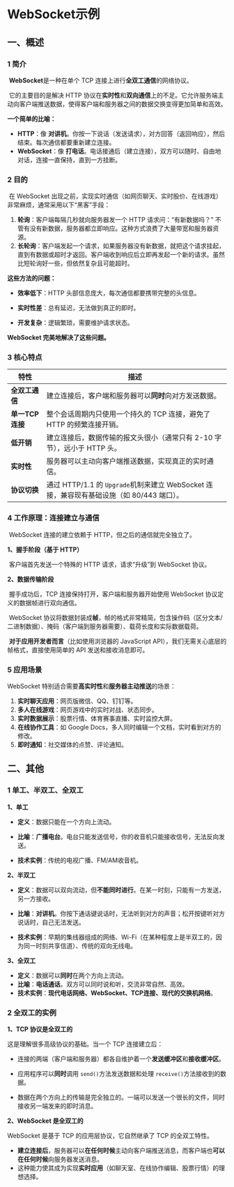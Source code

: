 # WebSocket示例

## 一、概述

### 1 简介

​		**WebSocket**是一种在单个 TCP 连接上进行**全双工通信**的网络协议。

​		它的主要目的是解决 HTTP 协议在**实时性**和**双向通信**上的不足。它允许服务端主动向客户端推送数据，使得客户端和服务器之间的数据交换变得更加简单和高效。

**一个简单的比喻：**

- **HTTP**：像 **对讲机**。你按一下说话（发送请求），对方回答（返回响应），然后结束。每次通信都要重新建立连接。
- **WebSocket**：像 **打电话**。电话接通后（建立连接），双方可以随时、自由地对话，连接一直保持，直到一方挂断。



### 2 目的

​		在 WebSocket 出现之前，实现实时通信（如网页聊天、实时股价、在线游戏）非常麻烦，通常采用以下“黑客”手段：

1. **轮询**：客户端每隔几秒就向服务器发一个 HTTP 请求问：“有新数据吗？” 不管有没有新数据，服务器都立即响应。这种方式浪费了大量带宽和服务器资源。
2. **长轮询**：客户端发起一个请求，如果服务器没有新数据，就把这个请求挂起，直到有数据或超时才返回。客户端收到响应后立即再发起一个新的请求。虽然比短轮询好一些，但依然复杂且可能超时。

**这些方法的问题：**

- **效率低下**：HTTP 头部信息庞大，每次通信都要携带完整的头信息。
- **实时性差**：总有延迟，无法做到真正的即时。

- **开发复杂**：逻辑繁琐，需要维护请求状态。

**WebSocket 完美地解决了这些问题。**



### 3 核心特点

| 特性            | 描述                                                         |
| --------------- | ------------------------------------------------------------ |
| **全双工通信**  | 建立连接后，客户端和服务器可以**同时**向对方发送数据。       |
| **单一TCP连接** | 整个会话周期内只使用一个持久的 TCP 连接，避免了 HTTP 的频繁连接开销。 |
| **低开销**      | 建立连接后，数据传输的报文头很小（通常只有 2-10 字节），远小于 HTTP 头。 |
| **实时性**      | 服务器可以主动向客户端推送数据，实现真正的实时通信。         |
| **协议切换**    | 通过 HTTP/1.1 的 `Upgrade`机制来建立 WebSocket 连接，兼容现有基础设施（如 80/443 端口）。 |



### 4 工作原理：连接建立与通信

​		WebSocket 连接的建立依赖于 HTTP，但之后的通信就完全独立了。

**1、握手阶段（基于 HTTP）**

​		客户端首先发送一个特殊的 HTTP 请求，请求“升级”到 WebSocket 协议。

**2、数据传输阶段**

​		握手成功后，TCP 连接保持打开，客户端和服务器开始使用 WebSocket 协议定义的数据帧进行双向通信。

​		WebSocket 协议将数据封装成**帧**，帧的格式非常精简，包含操作码（区分文本/二进制数据）、掩码（客户端到服务器需要）、载荷长度和实际数据载荷。

​		**对于应用开发者而言**（比如使用浏览器的 JavaScript API），我们无需关心底层的帧格式，直接使用简单的 API 发送和接收消息即可。



### 5 应用场景

WebSocket 特别适合需要**高实时性**和**服务器主动推送**的场景：

1. **实时聊天应用**：网页版微信、QQ、钉钉等。
2. **多人在线游戏**：网页游戏中的实时对战、状态同步。
3. **实时数据展示**：股票行情、体育赛事直播、实时监控大屏。
4. **在线协作工具**：如 Google Docs，多人同时编辑一个文档，实时看到对方的修改。
5. **即时通知**：社交媒体的点赞、评论通知。



## 二、其他

### 1 单工、半双工、全双工

**1、单工**

- **定义**：数据只能在一个方向上流动。
- **比喻**：**广播电台**。电台只能发送信号，你的收音机只能接收信号，无法反向发送。

- **技术实例**：传统的电视广播、FM/AM收音机。

**2、半双工**

- **定义**：数据可以双向流动，但**不能同时进行**。在某一时刻，只能有一方发送，另一方接收。
- **比喻**：**对讲机**。你按下通话键说话时，无法听到对方的声音；松开按键听对方说话时，自己无法发送。

- **技术实例**：早期的集线器组成的网络、Wi-Fi（在某种程度上是半双工的，因为同一时刻共享信道）、传统的双向无线电。

**3、全双工**

- **定义**：数据可以**同时**在两个方向上流动。
- **比喻**：**电话通话**。双方可以同时说和听，交流非常自然、高效。
- **技术实例**：**现代电话网络、WebSocket、TCP连接、现代的交换机网络**。



### 2 全双工的实例

**1、TCP 协议是全双工的**

这是理解很多高级协议的基础。当一个 TCP 连接建立后：

- 连接的两端（客户端和服务器）都各自维护着一个**发送缓冲区**和**接收缓冲区**。
- 应用程序可以**同时**调用 `send()`方法发送数据和处理 `receive()`方法接收到的数据。

- 数据在两个方向上的传输是完全独立的。一端可以发送一个很长的文件，同时接收另一端发来的即时消息。

**2、WebSocket 是全双工的**

WebSocket 是基于 TCP 的应用层协议，它自然继承了 TCP 的全双工特性。

- **建立连接后**，服务器可以**在任何时候**主动向客户端推送消息，而客户端也**可以在任何时候**向服务器发送消息。
- 这种能力使其成为实现**实时应用**（如聊天室、在线协作编辑、股票行情）的理想选择。





